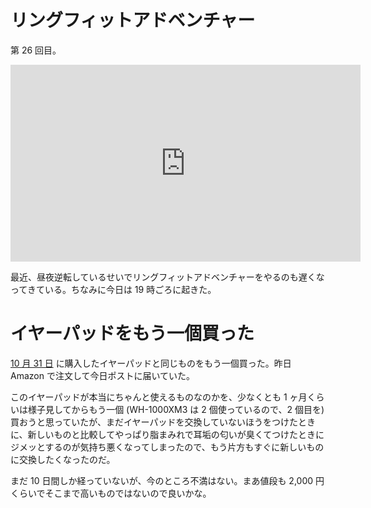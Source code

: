 # リングフィットアドベンチャー
第 26 回目。

<iframe width="560" height="315" src="https://www.youtube.com/embed/bjJlacabL2g" frameborder="0" allow="accelerometer; autoplay; clipboard-write; encrypted-media; gyroscope; picture-in-picture" allowfullscreen></iframe>

最近、昼夜逆転しているせいでリングフィットアドベンチャーをやるのも遅くなってきている。ちなみに今日は 19 時ごろに起きた。

# イヤーパッドをもう一個買った
[10 月 31 日](/2020/10/31) に購入したイヤーパッドと同じものをもう一個買った。昨日 Amazon で注文して今日ポストに届いていた。

このイヤーパッドが本当にちゃんと使えるものなのかを、少なくとも 1 ヶ月くらいは様子見してからもう一個 (WH-1000XM3 は 2 個使っているので、2 個目を) 買おうと思っていたが、まだイヤーパッドを交換していないほうをつけたときに、新しいものと比較してやっぱり脂まみれで耳垢の匂いが臭くてつけたときにジメッとするのが気持ち悪くなってしまったので、もう片方もすぐに新しいものに交換したくなったのだ。

まだ 10 日間しか経っていないが、今のところ不満はない。まあ値段も 2,000 円くらいでそこまで高いものではないので良いかな。
